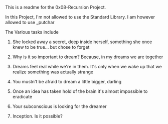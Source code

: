 This is a readme for the 0x08-Recursion Project.

In this Project, I'm not allowed to use the Standard Library.
I am however allowed to use _putchar

The Various tasks include
1. She locked away a secret, deep inside herself, something she once knew to be true... but chose to forget

2. Why is it so important to dream? Because, in my dreams we are together

3.  Dreams feel real while we're in them. It's only when we wake up that we realize something was actually strange

4. You mustn't be afraid to dream a little bigger, darling

5. Once an idea has taken hold of the brain it's almost impossible to eradicate

6. Your subconscious is looking for the dreamer

7. Inception. Is it possible?

